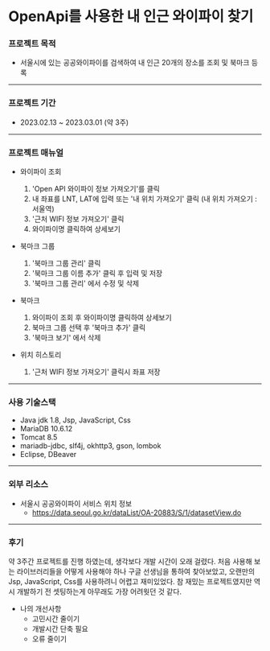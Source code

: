# OpenApi를 사용한 내 인근 와이파이 찾기

### 프로젝트 목적
* 서울시에 있는 공공와이파이를 검색하여 내 인근 20개의 장소를 조회 및 북마크 등록
---
### 프로젝트 기간
* 2023.02.13 ~ 2023.03.01 (약 3주)
---
### 프로젝트 매뉴얼
- 와이파이 조회
    1. 'Open API 와이파이 정보 가져오기'를 클릭
    2. 내 좌표를 LNT, LAT에 입력 또는 '내 위치 가져오기' 클릭 (내 위치 가져오기 : 서울역)
    3. '근처 WIFI 정보 가져오기' 클릭
    4. 와이파이명 클릭하여 상세보기
  
- 북마크 그룹
    1. '북마크 그룹 관리' 클릭
    2. '북마크 그룹 이름 추가' 클릭 후 입력 및 저장
    3. '북마크 그룹 관리' 에서 수정 및 삭제
    
- 북마크 
    1. 와이파이 조회 후 와이파이명 클릭하여 상세보기
    2. 북마크 그룹 선택 후 '북마크 추가' 클릭
    3. '북마크 보기' 에서 삭제

- 위치 히스토리
    1. '근처 WIFI 정보 가져오기' 클릭시 좌표 저장
---
### 사용 기술스택
- Java jdk 1.8, Jsp, JavaScript, Css
- MariaDB 10.6.12
- Tomcat 8.5
- mariadb-jdbc, slf4j, okhttp3, gson, lombok
- Eclipse, DBeaver
---
### 외부 리소스
- 서울시 공공와이파이 서비스 위치 정보
    - https://data.seoul.go.kr/dataList/OA-20883/S/1/datasetView.do
---
### 후기
약 3주간 프로젝트를 진행 하였는데, 생각보다 개발 시간이 오래 걸렸다.
처음 사용해 보는 라이브러리들을 어떻게 사용해야 하나 구글 선생님을 통하여 찾아보았고, 오랜만의 Jsp, JavaScript, Css를 사용하려니 어렵고 재미있었다.
참 재밌는 프로젝트였지만 역시 개발하기 전 셋팅하는게 아무래도 가장 어려웟던 것 같다.

- 나의 개선사항
    - 고민시간 줄이기
    - 개발시간 단축 필요
    - 오류 줄이기
